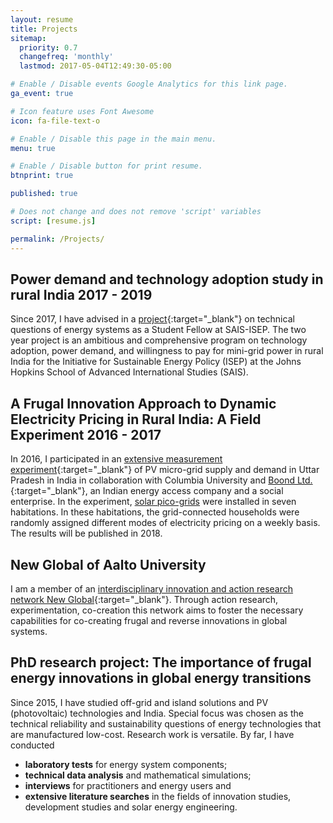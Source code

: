 ```yaml
---
layout: resume
title: Projects
sitemap:
  priority: 0.7
  changefreq: 'monthly'
  lastmod: 2017-05-04T12:49:30-05:00

# Enable / Disable events Google Analytics for this link page.
ga_event: true

# Icon feature uses Font Awesome
icon: fa-file-text-o

# Enable / Disable this page in the main menu.
menu: true

# Enable / Disable button for print resume.
btnprint: true

published: true

# Does not change and does not remove 'script' variables
script: [resume.js]

permalink: /Projects/
---
```


## Power demand and technology adoption study in rural India 2017 - 2019

Since 2017, I have advised in a [project](http://sais-isep.org/?p=1984){:target="_blank"} on technical questions of energy systems as a Student Fellow at SAIS-ISEP. The two year project is an ambitious and comprehensive program on technology adoption, power demand, and willingness to pay for mini-grid power in rural India for the Initiative for Sustainable Energy Policy (ISEP) at the Johns Hopkins School of Advanced International Studies (SAIS).

## A Frugal Innovation Approach to Dynamic Electricity Pricing in Rural India: A Field Experiment 2016 - 2017

In 2016, I participated in an [extensive measurement experiment](http://egap.org/registration/1662){:target="_blank"} of PV micro-grid supply and demand in Uttar Pradesh in India in collaboration with Columbia University and [Boond Ltd.](https://www.youtube.com/watch?v=gK1JHQZ2GsE){:target="_blank"}, an Indian energy access company and a social enterprise. In the experiment, [solar pico-grids](http://sininumminen.fi/blog/Pico-grids/) were installed in seven habitations. In these habitations, the grid-connected households were randomly assigned different modes of electricity pricing on a weekly basis. The results will be published in 2018.

## New Global of Aalto University

I am a member of an [interdisciplinary innovation and action research network New Global](http://newglobal.aalto.fi){:target="_blank"}. Through action research, experimentation, co-creation this network aims to foster the necessary capabilities for co-creating frugal and reverse innovations in global systems.

## PhD research project: The importance of frugal energy innovations in global energy transitions

Since 2015, I have studied off-grid and island solutions and PV (photovoltaic) technologies and India. Special focus was chosen as the technical reliability and sustainability questions of energy technologies that are manufactured low-cost. Research work is versatile. By far, I have conducted<br>

  * **laboratory tests** for energy system components;
  * **technical data analysis** and mathematical simulations;
  * **interviews** for practitioners and energy users and
  * **extensive literature searches** in the fields of innovation studies, development studies and solar energy engineering.
